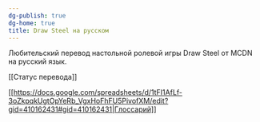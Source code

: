 ```yaml
---
dg-publish: true
dg-home: true
title: Draw Steel на русском
---
```

Любительский перевод настольной ролевой игры Draw Steel от MCDN на русский язык.

[[Статус перевода]]

[[https://docs.google.com/spreadsheets/d/1tFI1AfLf-3oZkpqkUgtOpYeRb_VgxHoFhFU5PivofXM/edit?gid=410162431#gid=410162431|Глоссарий]] 